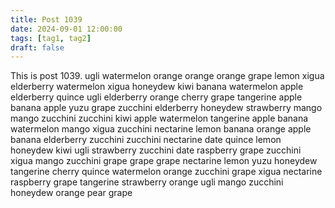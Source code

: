 ```yaml
---
title: Post 1039
date: 2024-09-01 12:00:00
tags: [tag1, tag2]
draft: false
---
```

This is post 1039.
ugli
watermelon
orange
orange
orange
grape
lemon
xigua
elderberry
watermelon
xigua
honeydew
kiwi
banana
watermelon
apple
elderberry
quince
ugli
elderberry
orange
cherry
grape
tangerine
apple
banana
apple
yuzu
grape
zucchini
elderberry
honeydew
strawberry
mango
mango
zucchini
zucchini
kiwi
apple
watermelon
tangerine
apple
banana
watermelon
mango
xigua
zucchini
nectarine
lemon
banana
orange
apple
banana
elderberry
zucchini
zucchini
nectarine
date
quince
lemon
honeydew
kiwi
ugli
strawberry
zucchini
date
raspberry
grape
zucchini
xigua
mango
zucchini
grape
grape
grape
nectarine
lemon
yuzu
honeydew
tangerine
cherry
quince
watermelon
orange
zucchini
grape
xigua
nectarine
raspberry
grape
tangerine
strawberry
orange
ugli
mango
zucchini
honeydew
orange
pear
grape
